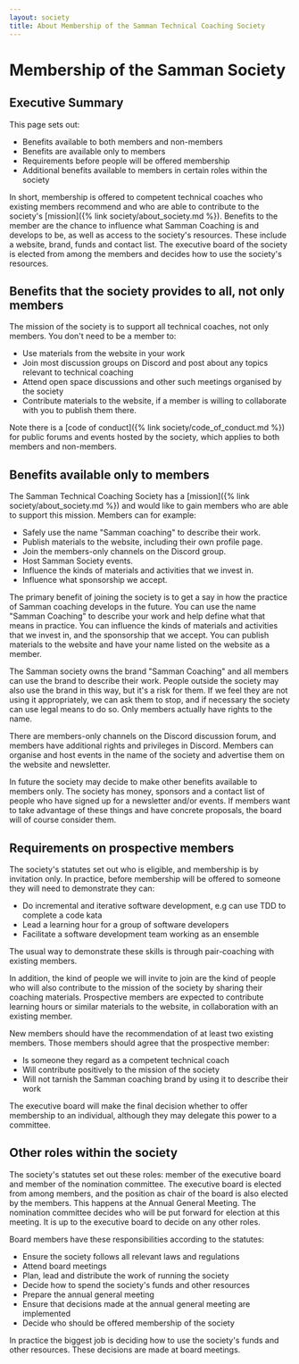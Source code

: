 ```yaml
---
layout: society
title: About Membership of the Samman Technical Coaching Society
---
```


# Membership of the Samman Society

## Executive Summary
This page sets out:
* Benefits available to both members and non-members
* Benefits are available only to members
* Requirements before people will be offered membership
* Additional benefits available to members in certain roles within the society

In short, membership is offered to competent technical coaches who existing members recommend and who are able to contribute to the society's [mission]({% link society/about_society.md %}). Benefits to the member are the chance to influence what Samman Coaching is and develops to be, as well as access to the society's resources. These include a website, brand, funds and contact list. The executive board of the society is elected from among the members and decides how to use the society's resources.

## Benefits that the society provides to all, not only members
The mission of the society is to support all technical coaches, not only members. You don't need to be a member to:

* Use materials from the website in your work
* Join most discussion groups on Discord and post about any topics relevant to technical coaching
* Attend open space discussions and other such meetings organised by the society
* Contribute materials to the website, if a member is willing to collaborate with you to publish them there.

Note there is a [code of conduct]({% link society/code_of_conduct.md %}) for public forums and events hosted by the society, which applies to both members and non-members.

## Benefits available only to members
The Samman Technical Coaching Society has a [mission]({% link society/about_society.md %}) and would like to gain members who are able to support this mission. Members can for example:

* Safely use the name "Samman coaching" to describe their work.
* Publish materials to the website, including their own profile page.
* Join the members-only channels on the Discord group.
* Host Samman Society events.
* Influence the kinds of materials and activities that we invest in.
* Influence what sponsorship we accept.

The primary benefit of joining the society is to get a say in how the practice of Samman coaching develops in the future. You can use the name "Samman Coaching" to describe your work and help define what that means in practice. You can influence the kinds of materials and activities that we invest in, and the sponsorship that we accept. You can publish materials to the website and have your name listed on the website as a member.

The Samman society owns the brand "Samman Coaching" and all members can use the brand to describe their work. People outside the society may also use the brand in this way, but it's a risk for them. If we feel they are not using it appropriately, we can ask them to stop, and if necessary the society can use legal means to do so. Only members actually have rights to the name.

There are members-only channels on the Discord discussion forum, and members have additional rights and privileges in Discord. Members can organise and host events in the name of the society and advertise them on the website and newsletter.

In future the society may decide to make other benefits available to members only. The society has money, sponsors and a contact list of people who have signed up for a newsletter and/or events. If members want to take advantage of these things and have concrete proposals, the board will of course consider them.

## Requirements on prospective members
The society's statutes set out who is eligible, and membership is by invitation only. In practice, before membership will be offered to someone they will need to demonstrate they can:

* Do incremental and iterative software development, e.g can use TDD to complete a code kata
* Lead a learning hour for a group of software developers
* Facilitate a software development team working as an ensemble

The usual way to demonstrate these skills is through pair-coaching with existing members.

In addition, the kind of people we will invite to join are the kind of people who will also contribute to the mission of the society by sharing their coaching materials. Prospective members are expected to contribute learning hours or similar materials to the website, in collaboration with an existing member.

New members should have the recommendation of at least two existing members. Those members should agree that the prospective member:

* Is someone they regard as a competent technical coach
* Will contribute positively to the mission of the society
* Will not tarnish the Samman coaching brand by using it to describe their work

The executive board will make the final decision whether to offer membership to an individual, although they may delegate this power to a committee.

## Other roles within the society
The society's statutes set out these roles: member of the executive board and member of the nomination committee. The executive board is elected from among members, and the position as chair of the board is also elected by the members. This happens at the Annual General Meeting. The nomination committee decides who will be put forward for election at this meeting. It is up to the executive board to decide on any other roles.

Board members have these responsibilities according to the statutes:

* Ensure the society follows all relevant laws and regulations
* Attend board meetings
* Plan, lead and distribute the work of running the society
* Decide how to spend the society's funds and other resources
* Prepare the annual general meeting
* Ensure that decisions made at the annual general meeting are implemented
* Decide who should be offered membership of the society

In practice the biggest job is deciding how to use the society's funds and other resources. These decisions are made at board meetings.
